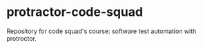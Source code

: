 # protractor-code-squad
Repository for code squad's course: software test automation with protroctor.
